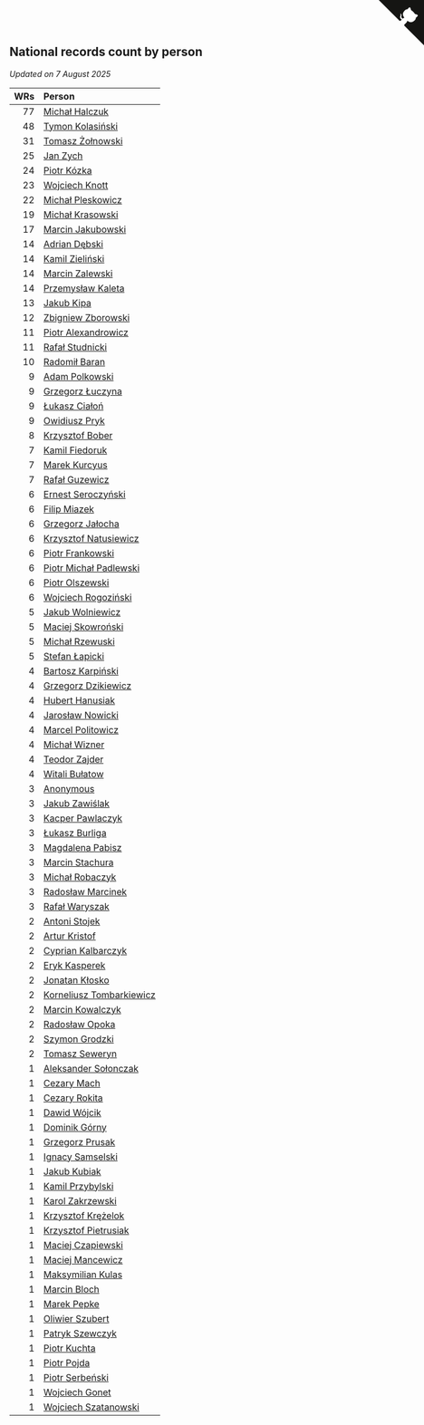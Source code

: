 ## National records count by person

*Updated on  7 August 2025*

| WRs | Person |
| ---: | :--- |
| 77 | [Michał Halczuk](https://www.worldcubeassociation.org/persons/2006HALC01) |
| 48 | [Tymon Kolasiński](https://www.worldcubeassociation.org/persons/2016KOLA02) |
| 31 | [Tomasz Żołnowski](https://www.worldcubeassociation.org/persons/2005ZOLN01) |
| 25 | [Jan Zych](https://www.worldcubeassociation.org/persons/2014ZYCH01) |
| 24 | [Piotr Kózka](https://www.worldcubeassociation.org/persons/2005KOZK01) |
| 23 | [Wojciech Knott](https://www.worldcubeassociation.org/persons/2011KNOT01) |
| 22 | [Michał Pleskowicz](https://www.worldcubeassociation.org/persons/2009PLES01) |
| 19 | [Michał Krasowski](https://www.worldcubeassociation.org/persons/2013KRAS02) |
| 17 | [Marcin Jakubowski](https://www.worldcubeassociation.org/persons/2007JAKU01) |
| 14 | [Adrian Dębski](https://www.worldcubeassociation.org/persons/2017DEBS01) |
| 14 | [Kamil Zieliński](https://www.worldcubeassociation.org/persons/2008ZIEL01) |
| 14 | [Marcin Zalewski](https://www.worldcubeassociation.org/persons/2011ZALE02) |
| 14 | [Przemysław Kaleta](https://www.worldcubeassociation.org/persons/2012KALE01) |
| 13 | [Jakub Kipa](https://www.worldcubeassociation.org/persons/2010KIPA01) |
| 12 | [Zbigniew Zborowski](https://www.worldcubeassociation.org/persons/2003ZBOR02) |
| 11 | [Piotr Alexandrowicz](https://www.worldcubeassociation.org/persons/2007ALEX01) |
| 11 | [Rafał Studnicki](https://www.worldcubeassociation.org/persons/2005STUD01) |
| 10 | [Radomił Baran](https://www.worldcubeassociation.org/persons/2020BARA02) |
| 9 | [Adam Polkowski](https://www.worldcubeassociation.org/persons/2007POLK01) |
| 9 | [Grzegorz Łuczyna](https://www.worldcubeassociation.org/persons/2005LUCZ01) |
| 9 | [Łukasz Ciałoń](https://www.worldcubeassociation.org/persons/2005CIAL02) |
| 9 | [Owidiusz Pryk](https://www.worldcubeassociation.org/persons/2008PRYK01) |
| 8 | [Krzysztof Bober](https://www.worldcubeassociation.org/persons/2013BOBE01) |
| 7 | [Kamil Fiedoruk](https://www.worldcubeassociation.org/persons/2012FIED01) |
| 7 | [Marek Kurcyus](https://www.worldcubeassociation.org/persons/2005KURC01) |
| 7 | [Rafał Guzewicz](https://www.worldcubeassociation.org/persons/2006GUZE01) |
| 6 | [Ernest Seroczyński](https://www.worldcubeassociation.org/persons/2015SERO02) |
| 6 | [Filip Miazek](https://www.worldcubeassociation.org/persons/2010MIAZ01) |
| 6 | [Grzegorz Jałocha](https://www.worldcubeassociation.org/persons/2012JALO01) |
| 6 | [Krzysztof Natusiewicz](https://www.worldcubeassociation.org/persons/2011NATU01) |
| 6 | [Piotr Frankowski](https://www.worldcubeassociation.org/persons/2006FRAN01) |
| 6 | [Piotr Michał Padlewski](https://www.worldcubeassociation.org/persons/2008PADL01) |
| 6 | [Piotr Olszewski](https://www.worldcubeassociation.org/persons/2013OLSZ02) |
| 6 | [Wojciech Rogoziński](https://www.worldcubeassociation.org/persons/2019ROGO04) |
| 5 | [Jakub Wolniewicz](https://www.worldcubeassociation.org/persons/2012WOLN01) |
| 5 | [Maciej Skowroński](https://www.worldcubeassociation.org/persons/2021SKOW01) |
| 5 | [Michał Rzewuski](https://www.worldcubeassociation.org/persons/2014RZEW01) |
| 5 | [Stefan Łapicki](https://www.worldcubeassociation.org/persons/2006LAPI01) |
| 4 | [Bartosz Karpiński](https://www.worldcubeassociation.org/persons/2019KARP03) |
| 4 | [Grzegorz Dzikiewicz](https://www.worldcubeassociation.org/persons/2008DZIK01) |
| 4 | [Hubert Hanusiak](https://www.worldcubeassociation.org/persons/2013HANU01) |
| 4 | [Jarosław Nowicki](https://www.worldcubeassociation.org/persons/2004NOWI01) |
| 4 | [Marcel Politowicz](https://www.worldcubeassociation.org/persons/2021POLI02) |
| 4 | [Michał Wizner](https://www.worldcubeassociation.org/persons/2005WIZN01) |
| 4 | [Teodor Zajder](https://www.worldcubeassociation.org/persons/2021ZAJD03) |
| 4 | [Witali Bułatow](https://www.worldcubeassociation.org/persons/2015BUAT01) |
| 3 | [Anonymous](https://www.worldcubeassociation.org/persons/2017ANON13) |
| 3 | [Jakub Zawiślak](https://www.worldcubeassociation.org/persons/2006ZAWI02) |
| 3 | [Kacper Pawlaczyk](https://www.worldcubeassociation.org/persons/2005PAWL01) |
| 3 | [Łukasz Burliga](https://www.worldcubeassociation.org/persons/2013BURL01) |
| 3 | [Magdalena Pabisz](https://www.worldcubeassociation.org/persons/2017PABI01) |
| 3 | [Marcin Stachura](https://www.worldcubeassociation.org/persons/2011STAC01) |
| 3 | [Michał Robaczyk](https://www.worldcubeassociation.org/persons/2006ROBA01) |
| 3 | [Radosław Marcinek](https://www.worldcubeassociation.org/persons/2022MARC05) |
| 3 | [Rafał Waryszak](https://www.worldcubeassociation.org/persons/2013WARY01) |
| 2 | [Antoni Stojek](https://www.worldcubeassociation.org/persons/2022STOJ03) |
| 2 | [Artur Kristof](https://www.worldcubeassociation.org/persons/2012KRIS12) |
| 2 | [Cyprian Kalbarczyk](https://www.worldcubeassociation.org/persons/2016KALB01) |
| 2 | [Eryk Kasperek](https://www.worldcubeassociation.org/persons/2021KASP01) |
| 2 | [Jonatan Kłosko](https://www.worldcubeassociation.org/persons/2013KOSK01) |
| 2 | [Korneliusz Tombarkiewicz](https://www.worldcubeassociation.org/persons/2009TOMB01) |
| 2 | [Marcin Kowalczyk](https://www.worldcubeassociation.org/persons/2011KOWA01) |
| 2 | [Radosław Opoka](https://www.worldcubeassociation.org/persons/2013OPOK01) |
| 2 | [Szymon Grodzki](https://www.worldcubeassociation.org/persons/2020GROD01) |
| 2 | [Tomasz Seweryn](https://www.worldcubeassociation.org/persons/2006SEWE01) |
| 1 | [Aleksander Sołonczak](https://www.worldcubeassociation.org/persons/2022SOLO01) |
| 1 | [Cezary Mach](https://www.worldcubeassociation.org/persons/2018MACH04) |
| 1 | [Cezary Rokita](https://www.worldcubeassociation.org/persons/2011ROKI01) |
| 1 | [Dawid Wójcik](https://www.worldcubeassociation.org/persons/2016WOJC04) |
| 1 | [Dominik Górny](https://www.worldcubeassociation.org/persons/2015GORN01) |
| 1 | [Grzegorz Prusak](https://www.worldcubeassociation.org/persons/2006PRUS01) |
| 1 | [Ignacy Samselski](https://www.worldcubeassociation.org/persons/2022SAMS03) |
| 1 | [Jakub Kubiak](https://www.worldcubeassociation.org/persons/2014KUBI02) |
| 1 | [Kamil Przybylski](https://www.worldcubeassociation.org/persons/2016PRZY01) |
| 1 | [Karol Zakrzewski](https://www.worldcubeassociation.org/persons/2014ZAKR01) |
| 1 | [Krzysztof Krężelok](https://www.worldcubeassociation.org/persons/2005KREZ01) |
| 1 | [Krzysztof Pietrusiak](https://www.worldcubeassociation.org/persons/2019PIET01) |
| 1 | [Maciej Czapiewski](https://www.worldcubeassociation.org/persons/2014CZAP01) |
| 1 | [Maciej Mancewicz](https://www.worldcubeassociation.org/persons/2010MANC01) |
| 1 | [Maksymilian Kulas](https://www.worldcubeassociation.org/persons/2021KULA02) |
| 1 | [Marcin Bloch](https://www.worldcubeassociation.org/persons/2013BLOC01) |
| 1 | [Marek Pepke](https://www.worldcubeassociation.org/persons/2008PEPK01) |
| 1 | [Oliwier Szubert](https://www.worldcubeassociation.org/persons/2022SZUB01) |
| 1 | [Patryk Szewczyk](https://www.worldcubeassociation.org/persons/2012SZEW01) |
| 1 | [Piotr Kuchta](https://www.worldcubeassociation.org/persons/2012KUCH01) |
| 1 | [Piotr Pojda](https://www.worldcubeassociation.org/persons/2012POJD01) |
| 1 | [Piotr Serbeński](https://www.worldcubeassociation.org/persons/1982SEBE01) |
| 1 | [Wojciech Gonet](https://www.worldcubeassociation.org/persons/2014GONE01) |
| 1 | [Wojciech Szatanowski](https://www.worldcubeassociation.org/persons/2011SZAT01) |


<a href="https://github.com/maxidragon/wca_statistics_pl" class="github-corner" aria-label="View source on Github"><svg width="80" height="80" viewBox="0 0 250 250" style="fill:#151513; color:#fff; position: absolute; top: 0; border: 0; right: 0;" aria-hidden="true"><path d="M0,0 L115,115 L130,115 L142,142 L250,250 L250,0 Z"></path><path d="M128.3,109.0 C113.8,99.7 119.0,89.6 119.0,89.6 C122.0,82.7 120.5,78.6 120.5,78.6 C119.2,72.0 123.4,76.3 123.4,76.3 C127.3,80.9 125.5,87.3 125.5,87.3 C122.9,97.6 130.6,101.9 134.4,103.2" fill="currentColor" style="transform-origin: 130px 106px;" class="octo-arm"></path><path d="M115.0,115.0 C114.9,115.1 118.7,116.5 119.8,115.4 L133.7,101.6 C136.9,99.2 139.9,98.4 142.2,98.6 C133.8,88.0 127.5,74.4 143.8,58.0 C148.5,53.4 154.0,51.2 159.7,51.0 C160.3,49.4 163.2,43.6 171.4,40.1 C171.4,40.1 176.1,42.5 178.8,56.2 C183.1,58.6 187.2,61.8 190.9,65.4 C194.5,69.0 197.7,73.2 200.1,77.6 C213.8,80.2 216.3,84.9 216.3,84.9 C212.7,93.1 206.9,96.0 205.4,96.6 C205.1,102.4 203.0,107.8 198.3,112.5 C181.9,128.9 168.3,122.5 157.7,114.1 C157.9,116.9 156.7,120.9 152.7,124.9 L141.0,136.5 C139.8,137.7 141.6,141.9 141.8,141.8 Z" fill="currentColor" class="octo-body"></path></svg></a><style>.github-corner:hover .octo-arm{animation:octocat-wave 560ms ease-in-out}@keyframes octocat-wave{0%,100%{transform:rotate(0)}20%,60%{transform:rotate(-25deg)}40%,80%{transform:rotate(10deg)}}@media (max-width:500px){.github-corner:hover .octo-arm{animation:none}.github-corner .octo-arm{animation:octocat-wave 560ms ease-in-out}}</style>

